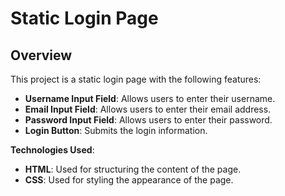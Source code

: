 # Static Login Page

## Overview

This project is a static login page with the following features:

- **Username Input Field**: Allows users to enter their username.
- **Email Input Field**: Allows users to enter their email address.
- **Password Input Field**: Allows users to enter their password.
- **Login Button**: Submits the login information.

**Technologies Used**:

- **HTML**: Used for structuring the content of the page.
- **CSS**: Used for styling the appearance of the page.
